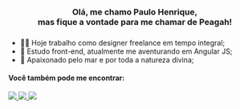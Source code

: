 <h3 align="center"> Olá, me chamo Paulo Henrique,<br> mas fique a vontade para me chamar de Peagah! </h3>

###

- ✍🏼 Hoje trabalho como designer freelance em tempo integral;
- 🌱 Estudo front-end, atualmente me aventurando em Angular JS;
- 🌊 Apaixonado pelo mar e por toda a natureza divina;

#### Você também pode me encontrar: 
<a href="https://www.linkedin.com/paulohmeireles">
  <img src="https://img.shields.io/badge/linkedin-%230077B5.svg?style=for-the-badge&logo=linkedin&logoColor=white">
</a>
<a href="https://www.behance.com/paulohmeireles">
  <img src="https://img.shields.io/badge/Behance-1769ff?style=for-the-badge&logo=behance&logoColor=white">
</a>
<a href="https://www.instagram.com/paulohmeireles">
  <img src="https://img.shields.io/badge/Instagram-%23E4405F.svg?style=for-the-badge&logo=Instagram&logoColor=white">
</a>

